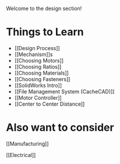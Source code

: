 Welcome to the design section!

# Things to Learn

- [[Design Process]]
- [[Mechanism]]s
- [[Choosing Motors]]
- [[Choosing Ratios]]
- [[Choosing Materials]]
- [[Choosing Fasteners]]
- [[SolidWorks Intro]]
- [[File Management System (CacheCAD)]]
- [[Motor Controller]]
- [[Center to Center Distance]]

# Also want to consider

[[Manufacturing]]

[[Electrical]]
